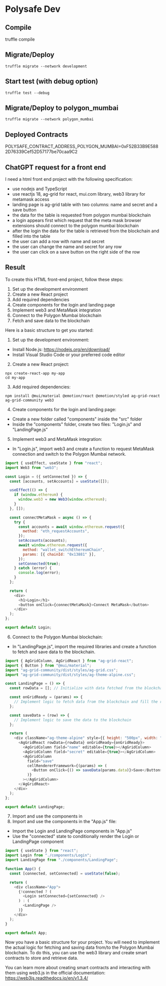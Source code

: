# Polysafe Dev

## Compile

truffle compile

## Migrate/Deploy

`truffle migrate --network development`


## Start test (with debug option)

`truffle test --debug`



## Migrate/Deploy to polygon_mumbai

`truffle migrate --network polygon_mumbai`


## Deployed Contracts

POLYSAFE_CONTRACT_ADDRESS_POLYGON_MUMBAI=0xF52B33B9E5882D76339Cef52D57177be70caa9C2



## ChatGPT request for a front end

I need a html front end project with the following specification:
- use nodejs and TypeScript
- use reactjs 18, ag-grid for react, mui.com library, web3 library for metamask access
- landing page is ag-grid table with two columns: name and secret and a save button 
- the data for the table is requested from polygon mumbai blockchain
- a login appears first which request that the meta mask browser extensions should connect to the polygon mumbai blockchain
- after the login the data for the table is retrieved from the blockchain and filled into the table
- the user can add a row with name and secret
- the user can change the name and secret for any row
- the user can click on a save button on the right side of the row


## Result 

To create this HTML front-end project, follow these steps:

1. Set up the development environment
2. Create a new React project
3. Add required dependencies
4. Create components for the login and landing page
5. Implement web3 and MetaMask integration
6. Connect to the Polygon Mumbai blockchain
7. Fetch and save data to the blockchain

Here is a basic structure to get you started:

1. Set up the development environment:

- Install Node.js: https://nodejs.org/en/download/
- Install Visual Studio Code or your preferred code editor

2. Create a new React project:

```
npx create-react-app my-app
cd my-app
```

3. Add required dependencies:

```
npm install @mui/material @emotion/react @emotion/styled ag-grid-react ag-grid-community web3
```

4. Create components for the login and landing page:

- Create a new folder called "components" inside the "src" folder
- Inside the "components" folder, create two files: "Login.js" and "LandingPage.js"

5. Implement web3 and MetaMask integration:

- In "Login.js", import web3 and create a function to request MetaMask connection and switch to the Polygon Mumbai network.

```javascript
import { useEffect, useState } from "react";
import Web3 from "web3";

const Login = ({ setConnected }) => {
  const [accounts, setAccounts] = useState([]);

  useEffect(() => {
    if (window.ethereum) {
      window.web3 = new Web3(window.ethereum);
    }
  }, []);

  const connectMetaMask = async () => {
    try {
      const accounts = await window.ethereum.request({
        method: "eth_requestAccounts",
      });
      setAccounts(accounts);
      await window.ethereum.request({
        method: "wallet_switchEthereumChain",
        params: [{ chainId: "0x13881" }],
      });
      setConnected(true);
    } catch (error) {
      console.log(error);
    }
  };

  return (
    <div>
      <h1>Login</h1>
      <button onClick={connectMetaMask}>Connect MetaMask</button>
    </div>
  );
};

export default Login;
```

6. Connect to the Polygon Mumbai blockchain:

- In "LandingPage.js", import the required libraries and create a function to fetch and save data to the blockchain.

```javascript
import { AgGridColumn, AgGridReact } from "ag-grid-react";
import { Button } from "@mui/material";
import "ag-grid-community/dist/styles/ag-grid.css";
import "ag-grid-community/dist/styles/ag-theme-alpine.css";

const LandingPage = () => {
  const rowData = []; // Initialize with data fetched from the blockchain

  const onGridReady = (params) => {
    // Implement logic to fetch data from the blockchain and fill the rowData
  };

  const saveData = (row) => {
    // Implement logic to save the data to the blockchain
  };

  return (
    <div className="ag-theme-alpine" style={{ height: "500px", width: "800px" }}>
      <AgGridReact rowData={rowData} onGridReady={onGridReady}>
        <AgGridColumn field="name" editable={true}></AgGridColumn>
        <AgGridColumn field="secret" editable={true}></AgGridColumn>
        <AgGridColumn
          field="save"
          cellRendererFramework={(params) => (
            <Button onClick={() => saveData(params.data)}>Save</Button>
          )}
        ></AgGridColumn>
      </AgGridReact>
    </div>
  );
};

export default LandingPage;
```

7. Import and use the components in
7. Import and use the components in the "App.js" file:

- Import the Login and LandingPage components in "App.js"
- Use the "connected" state to conditionally render the Login or LandingPage component

```javascript
import { useState } from "react";
import Login from "./components/Login";
import LandingPage from "./components/LandingPage";

function App() {
  const [connected, setConnected] = useState(false);

  return (
    <div className="App">
      {!connected ? (
        <Login setConnected={setConnected} />
      ) : (
        <LandingPage />
      )}
    </div>
  );
}

export default App;
```

Now you have a basic structure for your project. You will need to implement the actual logic for fetching and saving data from/to the Polygon Mumbai blockchain. To do this, you can use the web3 library and create smart contracts to store and retrieve data.

You can learn more about creating smart contracts and interacting with them using web3.js in the official documentation: https://web3js.readthedocs.io/en/v1.3.4/
